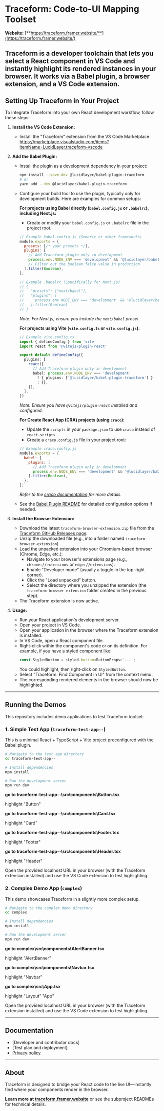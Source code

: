 # Traceform: Code-to-UI Mapping Toolset

**Website:** [**https://traceform.framer.website/**](https://traceform.framer.website/)

Traceform is a developer toolchain that lets you select a React component in VS Code and instantly highlight its rendered instances in your browser. It works via a Babel plugin, a browser extension, and a VS Code extension.
---

## Setting Up Traceform in Your Project

To integrate Traceform into your own React development workflow, follow these steps:

1.  **Install the VS Code Extension:**
    *   Install the "Traceform" extension from the VS Code Marketplace https://marketplace.visualstudio.com/items?itemName=LucidLayer.traceform-vscode

2.  **Add the Babel Plugin:**
    *   Install the plugin as a development dependency in your project:
        ```bash
        npm install --save-dev @lucidlayer/babel-plugin-traceform
        # or
        yarn add --dev @lucidlayer/babel-plugin-traceform
        ```
    *   Configure your build tool to use the plugin, typically only for development builds. Here are examples for common setups:

        **For projects using Babel directly (`babel.config.js` or `.babelrc`), including Next.js:**
        *   Create or modify your `babel.config.js` or `.babelrc` file in the project root.
        ```javascript
        // Example babel.config.js (Generic or other frameworks)
        module.exports = {
          presets: [/* your presets */],
          plugins: [
            // Add Traceform plugin only in development
            process.env.NODE_ENV === 'development' && '@lucidlayer/babel-plugin-traceform',
            // Filter out the boolean false value in production
          ].filter(Boolean),
        };

        // Example .babelrc (Specifically for Next.js)
        // {
        //   "presets": ["next/babel"],
        //   "plugins": [
        //     process.env.NODE_ENV === 'development' && "@lucidlayer/babel-plugin-traceform"
        //   ].filter(Boolean)
        // }
        ```
        *Note: For Next.js, ensure you include the `next/babel` preset.*

        **For projects using Vite (`vite.config.ts` or `vite.config.js`):**
        ```typescript
        // Example vite.config.ts
        import { defineConfig } from 'vite'
        import react from '@vitejs/plugin-react'

        export default defineConfig({
          plugins: [
            react({
              // Add Traceform plugin only in development
              babel: process.env.NODE_ENV === 'development' 
                ? { plugins: ['@lucidlayer/babel-plugin-traceform'] } 
                : {},
            }),
          ],
        })
        ```
        *Note: Ensure you have `@vitejs/plugin-react` installed and configured.*

        **For Create React App (CRA) projects (using `craco`):**
        *   Update the `scripts` in your `package.json` to use `craco` instead of `react-scripts`.
        *   Create a `craco.config.js` file in your project root:
        ```javascript
        // Example craco.config.js
        module.exports = {
          babel: {
            plugins: [
              // Add Traceform plugin only in development
              process.env.NODE_ENV === 'development' && '@lucidlayer/babel-plugin-traceform',
            ].filter(Boolean),
          },
        };
        ```
        *Refer to the [craco documentation](https://craco.js.org/) for more details.*

    *   See the [Babel Plugin README](./traceform/babel-plugin-traceform/README.md) for detailed configuration options if needed.

3.  **Install the Browser Extension:**
    *   Download the latest `traceform-browser-extension.zip` file from the [Traceform GitHub Releases page](https://github.com/lucidlayer/traceform/releases).
    *   Unzip the downloaded file (e.g., into a folder named `traceform-browser-extension`).
    *   Load the unpacked extension into your Chromium-based browser (Chrome, Edge, etc.):
        *   Navigate to your browser's extensions page (e.g., `chrome://extensions` or `edge://extensions`).
        *   Enable "Developer mode" (usually a toggle in the top-right corner).
        *   Click the "Load unpacked" button.
        *   Select the directory where you unzipped the extension (the `traceform-browser-extension` folder created in the previous step).
    *   The Traceform extension is now active.

4.  **Usage:**
    *   Run your React application's development server.
    *   Open your project in VS Code.
    *   Open your application in the browser where the Traceform extension is installed.
    *   In VS Code, open a React component file.
    *   Right-click within the component's code or on its definition. For example, if you have a styled component like:
        ```javascript
        const StyledButton = styled.button<ButtonProps>`...`; 
        ```
        You could highlight, then right-click on `StyledButton`.
    *   Select "Traceform: Find Component in UI" from the context menu.
    *   The corresponding rendered elements in the browser should now be highlighted.

---

## Running the Demos

This repository includes demo applications to test Traceform toolset:

### 1. Simple Test App (`traceform-test-app--`)

This is a minimal React + TypeScript + Vite project preconfigured with the Babel plugin.

```bash
# Navigate to the test app directory
cd traceform-test-app--

# Install dependencies
npm install

# Run the development server
npm run dev 
```

**go to traceform-test-app--\src\components\Button.tsx**

highlight "Button"

**go to traceform-test-app--\src\components\Card.tsx**

highlight "Card"

**go to traceform-test-app--\src\components\Footer.tsx**

highlight "Footer"

**go to traceform-test-app--\src\components\Header.tsx**

highlight "Header"

Open the provided localhost URL in your browser (with the Traceform extension installed) and use the VS Code extension to test highlighting.

### 2. Complex Demo App (`complex`)

This demo showcases Traceform in a slightly more complex setup.

```bash
# Navigate to the complex demo directory
cd complex

# Install dependencies
npm install

# Run the development server
npm run dev 
```
**go to complex\src\components\AlertBanner.tsx**

highlight "AlertBanner"

**go to complex\src\components\Navbar.tsx**

highlight "Navbar"

**go to complex\src\App.tsx**

highlight "Layout" "App"

Open the provided localhost URL in your browser (with the Traceform extension installed) and use the VS Code extension to test highlighting. 

---

## Documentation

- [Developer and contributor docs]
- [Test plan and deployment]
- [Privacy policy](./traceform/docs/PRIVACY_POLICY.md)

---

## About

Traceform is designed to bridge your React code to the live UI—instantly find where your components render in the browser. 

**Learn more at [traceform.framer.website](https://traceform.framer.website/)** or see the subproject READMEs for technical details.
